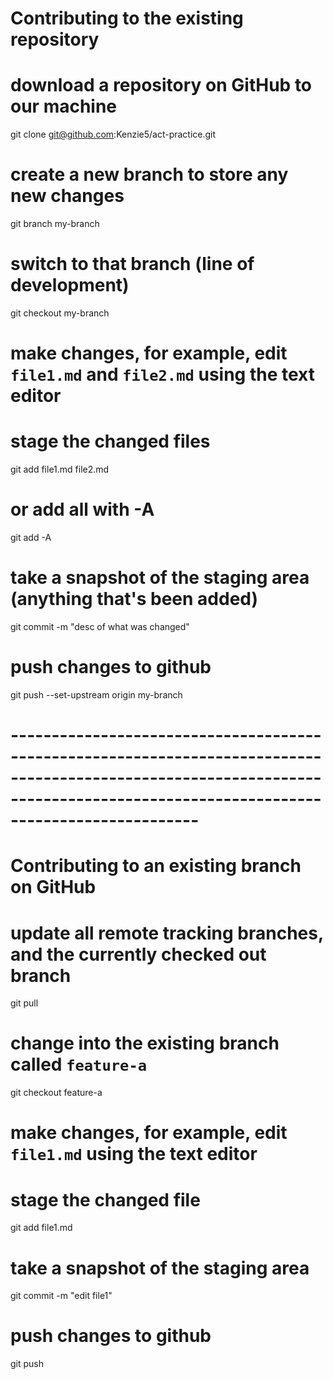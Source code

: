 # Contributing to the existing repository
# download a repository on GitHub to our machine
git clone git@github.com:Kenzie5/act-practice.git

# create a new branch to store any new changes
git branch my-branch

# switch to that branch (line of development)
git checkout my-branch

# make changes, for example, edit `file1.md` and `file2.md` using the text editor

# stage the changed files
git add file1.md file2.md

# or add all with -A
git add -A

# take a snapshot of the staging area (anything that's been added)
git commit -m "desc of what was changed"

# push changes to github
git push --set-upstream origin my-branch
# -------------------------------------------------------------------------------------------------------------------------------------------------------------------------------
# Contributing to an existing branch on GitHub

# update all remote tracking branches, and the currently checked out branch
git pull

# change into the existing branch called `feature-a`
git checkout feature-a

# make changes, for example, edit `file1.md` using the text editor

# stage the changed file
git add file1.md

# take a snapshot of the staging area
git commit -m "edit file1"

# push changes to github
git push
